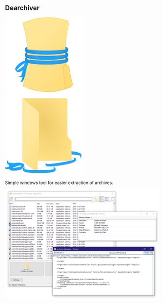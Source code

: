 ##  Dearchiver

![Logo Closed](https://github.com/piksel/Dearchiver/raw/master/docs/logo_closed-256.png)
![Logo Open](https://github.com/piksel/Dearchiver/raw/master/docs/logo_opened-256.png)

Simple windows tool for easier extraction of archives.

![Screenshot](https://github.com/piksel/Dearchiver/raw/master/docs/screenshot-v1.4_2.png)
